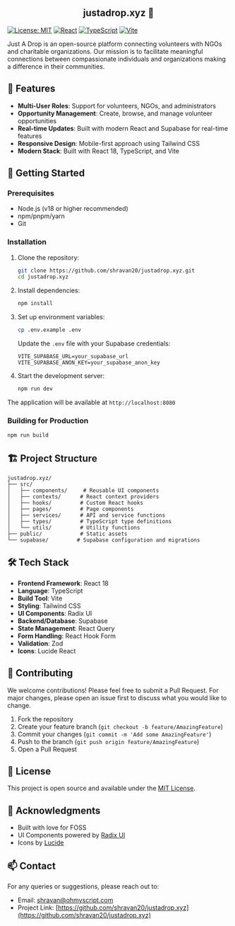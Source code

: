 <p align="center">
  <h2 align="center">justadrop.xyz 🌊 </h2>
</p>

[![License: MIT](https://img.shields.io/badge/License-MIT-blue.svg)](https://opensource.org/licenses/MIT)
[![React](https://img.shields.io/badge/React-18.x-blue)](https://reactjs.org/)
[![TypeScript](https://img.shields.io/badge/TypeScript-5.x-blue)](https://www.typescriptlang.org/)
[![Vite](https://img.shields.io/badge/Vite-5.x-646CFF)](https://vitejs.dev/)

Just A Drop is an open-source platform connecting volunteers with NGOs and charitable organizations. Our mission is to facilitate meaningful connections between compassionate individuals and organizations making a difference in their communities.

## 🌟 Features

- **Multi-User Roles**: Support for volunteers, NGOs, and administrators
- **Opportunity Management**: Create, browse, and manage volunteer opportunities
- **Real-time Updates**: Built with modern React and Supabase for real-time features
- **Responsive Design**: Mobile-first approach using Tailwind CSS
- **Modern Stack**: Built with React 18, TypeScript, and Vite

## 🚀 Getting Started

### Prerequisites

- Node.js (v18 or higher recommended)
- npm/pnpm/yarn
- Git

### Installation

1. Clone the repository:

   ```bash
   git clone https://github.com/shravan20/justadrop.xyz.git
   cd justadrop.xyz
   ```

2. Install dependencies:

   ```bash
   npm install
   ```

3. Set up environment variables:

   ```bash
   cp .env.example .env
   ```

   Update the `.env` file with your Supabase credentials:

   ```
   VITE_SUPABASE_URL=your_supabase_url
   VITE_SUPABASE_ANON_KEY=your_supabase_anon_key
   ```

4. Start the development server:

   ```bash
   npm run dev
   ```

The application will be available at `http://localhost:8080`

### Building for Production

```bash
npm run build
```

## 🏗️ Project Structure

```
justadrop.xyz/
├── src/
│   ├── components/     # Reusable UI components
│   ├── contexts/      # React context providers
│   ├── hooks/         # Custom React hooks
│   ├── pages/         # Page components
│   ├── services/      # API and service functions
│   ├── types/         # TypeScript type definitions
│   └── utils/         # Utility functions
├── public/            # Static assets
└── supabase/         # Supabase configuration and migrations
```

## 🛠️ Tech Stack

- **Frontend Framework**: React 18
- **Language**: TypeScript
- **Build Tool**: Vite
- **Styling**: Tailwind CSS
- **UI Components**: Radix UI
- **Backend/Database**: Supabase
- **State Management**: React Query
- **Form Handling**: React Hook Form
- **Validation**: Zod
- **Icons**: Lucide React

## 🤝 Contributing

We welcome contributions! Please feel free to submit a Pull Request. For major changes, please open an issue first to discuss what you would like to change.

1. Fork the repository
2. Create your feature branch (`git checkout -b feature/AmazingFeature`)
3. Commit your changes (`git commit -m 'Add some AmazingFeature'`)
4. Push to the branch (`git push origin feature/AmazingFeature`)
5. Open a Pull Request

## 📝 License

This project is open source and available under the [MIT License](LICENSE).

## 🙏 Acknowledgments

- Built with love for FOSS
- UI Components powered by [Radix UI](https://www.radix-ui.com/)
- Icons by [Lucide](https://lucide.dev/)

## 📫 Contact

For any queries or suggestions, please reach out to:

- Email: <shravan@ohmyscript.com>
- Project Link: [https://github.com/shravan20/justadrop.xyz](https://github.com/shravan20/justadrop.xyz)
